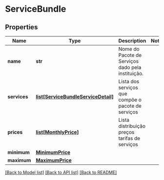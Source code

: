 # ServiceBundle

## Properties
Name | Type | Description | Notes
------------ | ------------- | ------------- | -------------
**name** | **str** | Nome do Pacote de Serviços dado pela instituição. | 
**services** | [**list[ServiceBundleServiceDetail]**](ServiceBundleServiceDetail.md) | Lista dos serviços que compõe o pacote de serviços | 
**prices** | [**list[MonthlyPrice]**](MonthlyPrice.md) | Lista distribuição preços tarifas de serviços | 
**minimum** | [**MinimumPrice**](MinimumPrice.md) |  | 
**maximum** | [**MaximumPrice**](MaximumPrice.md) |  | 

[[Back to Model list]](../README.md#documentation-for-models) [[Back to API list]](../README.md#documentation-for-api-endpoints) [[Back to README]](../README.md)

